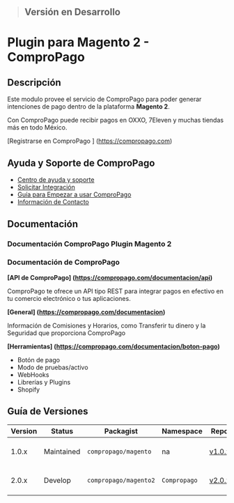 > ## Versión en Desarrollo

Plugin para Magento 2 - ComproPago 
=================================================
## Descripción
Este modulo provee el servicio de ComproPago para poder generar intenciones de pago dentro de la plataforma **Magento 2**. 

Con ComproPago puede recibir pagos en OXXO, 7Eleven y muchas tiendas más en todo México.

[Registrarse en ComproPago ] (https://compropago.com)

## Ayuda y Soporte de ComproPago

- [Centro de ayuda y soporte](https://compropago.com/ayuda-y-soporte)
- [Solicitar Integración](https://compropago.com/integracion)
- [Guía para Empezar a usar ComproPago](https://compropago.com/ayuda-y-soporte/como-comenzar-a-usar-compropago)
- [Información de Contacto](https://compropago.com/contacto)

## Documentación
### Documentación ComproPago Plugin **Magento 2**

### Documentación de ComproPago
**[API de ComproPago] (https://compropago.com/documentacion/api)**

ComproPago te ofrece un API tipo REST para integrar pagos en efectivo en tu comercio electrónico o tus aplicaciones.


**[General] (https://compropago.com/documentacion)**

Información de Comisiones y Horarios, como Transferir tu dinero y la Seguridad que proporciona ComproPago


**[Herramientas] (https://compropago.com/documentacion/boton-pago)**
* Botón de pago
* Modo de pruebas/activo
* WebHooks
* Librerías y Plugins
* Shopify

## Guía de Versiones

| Version | Status      | Packagist            | Namespace    | Repo                            | Docs                       |  Magento   | PHP     | Archivo     | 
|---------|-------------|----------------------|--------------|---------------------------------|----------------------------|------------------|---------|-------------|
| 1.0.x   | Maintained	| `compropago/magento`                   | na           | [v1.0.x][compropago-repo-1-0-x] |[v1.x][compropago-docs-1-x] | 1.7.x, 1.8.x y 1.9.x | 5.2 +  | [v1.0.0][compropago-1-0-x] |
| 2.0.x   | Develop     | `compropago/magento2` | `Compropago` | [v2.0.x][compropago-repo-2-0-x] |[v2.x][compropago-docs-2-x] | 2.x |  5.5, 5.6x, 7 | [v2.0.x][compropago-2-0-x] |

[compropago-2-0-x]: https://s3.amazonaws.com/compropago/plugins/magento/compropago-mg2-2-0-0.zip
[compropago-1-0-x]: https://s3.amazonaws.com/compropago/plugins/magento/ComproPago-1.0.0.tgz
[compropago-repo-1-0-x]: https://github.com/compropago/plugin-magento/tree/master
[compropago-repo-2-0-x]: https://github.com/compropago/plugin-magento/tree/2.0.0-dev
[compropago-docs-1-x]: https://compropago.com/documentacion/plugins
[compropago-docs-2-x]: https://compropago.com/documentacion/plugins 
